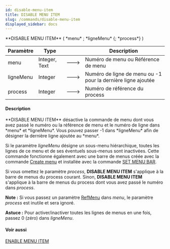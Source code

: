 ```yaml
---
id: disable-menu-item
title: DISABLE MENU ITEM
slug: /commands/disable-menu-item
displayed_sidebar: docs
---
```


<!--REF #_command_.DISABLE MENU ITEM.Syntax-->**DISABLE MENU ITEM** ( *menu* ; *ligneMenu* {; *process*} )<!-- END REF-->
<!--REF #_command_.DISABLE MENU ITEM.Params-->
| Paramètre | Type |  | Description |
| --- | --- | --- | --- |
| menu | Integer, Text | &#x1F852; | Numéro de menu ou Référence de menu |
| ligneMenu | Integer | &#x1F852; | Numéro de ligne de menu ou -1 pour la dernière ligne ajoutée |
| process | Integer | &#x1F852; | Numéro de référence du process |

<!-- END REF-->

#### Description 

<!--REF #_command_.DISABLE MENU ITEM.Summary-->**DISABLE MENU ITEM** désactive la commande de menu dont vous avez passé le numéro ou la référence de menu et le numéro de ligne dans *menu* et *ligneMenu*.<!-- END REF--> Vous pouvez passer -1 dans *ligneMenu* afin de désigner la dernière ligne ajoutée au *menu*.

Si le paramètre *ligneMenu* désigne un sous-menu hiérarchique, toutes les lignes de ce menu et de ses éventuels sous-menus sont inactivées. Cette commande fonctionne également avec une barre de menus créée avec la commande [Create menu](create-menu.md) et installée avec la commande [SET MENU BAR](set-menu-bar.md).

Si vous omettez le paramètre *process*, **DISABLE MENU ITEM** s'applique à la barre de menus du process courant. Sinon, **DISABLE MENU ITEM** s'applique à la barre de menus du process dont vous avez passé le numéro dans *process*. 

**Note :** Si vous passez un paramètre [RefMenu](# "Référence unique de menu (16 caractères alphanumériques)") dans *menu*, le paramètre *process* est inutile et sera ignoré.

**Astuce :** Pour activer/inactiver toutes les lignes de menus en une fois, passez 0 (zéro) dans *ligneMenu*.

#### Voir aussi 

[ENABLE MENU ITEM](enable-menu-item.md)  